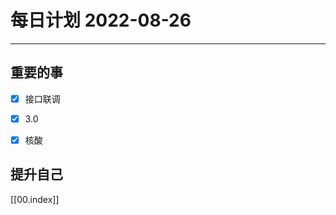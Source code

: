 #  每日计划 2022-08-26
---
## 重要的事
- [x]  接口联调
- [x]  3.0
- [x]  核酸



## 提升自己

  



[[00.index]]








